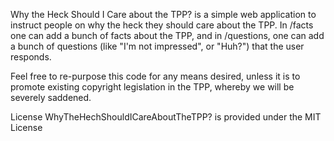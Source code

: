 Why the Heck Should I Care about the TPP? is a simple web application to
instruct people on why the heck they should care about the TPP.  In
/facts one can add a bunch of facts about the TPP, and in /questions,
one can add a bunch of questions (like "I'm not impressed", or "Huh?")
that the user responds.

Feel free to re-purpose this code for any means desired, unless it is to
promote existing copyright legislation in the TPP, whereby we will be
severely saddened.  

License
WhyTheHechShouldICareAboutTheTPP? is provided under the MIT License
